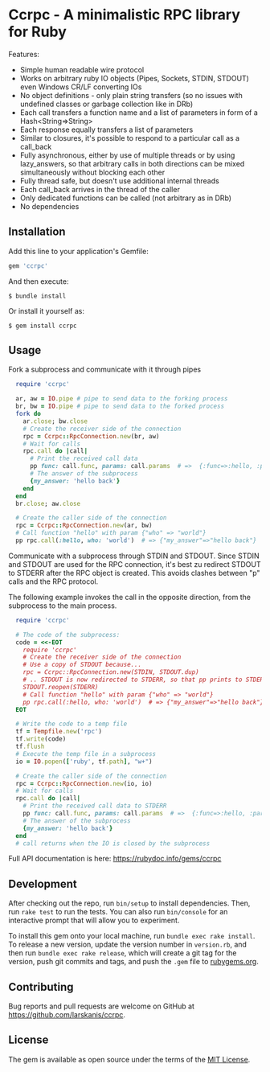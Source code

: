 # Ccrpc - A minimalistic RPC library for Ruby

Features:
* Simple human readable wire protocol
* Works on arbitrary ruby IO objects (Pipes, Sockets, STDIN, STDOUT) even Windows CR/LF converting IOs
* No object definitions - only plain string transfers (so no issues with undefined classes or garbage collection like in DRb)
* Each call transfers a function name and a list of parameters in form of a Hash<String=>String>
* Each response equally transfers a list of parameters
* Similar to closures, it's possible to respond to a particular call as a call_back
* Fully asynchronous, either by use of multiple threads or by using lazy_answers, so that arbitrary calls in both directions can be mixed simultaneously without blocking each other
* Fully thread safe, but doesn't use additional internal threads
* Each call_back arrives in the thread of the caller
* Only dedicated functions can be called (not arbitrary as in DRb)
* No dependencies


## Installation

Add this line to your application's Gemfile:

```ruby
gem 'ccrpc'
```

And then execute:

    $ bundle install

Or install it yourself as:

    $ gem install ccrpc

## Usage

Fork a subprocess and communicate with it through pipes
```ruby
  require 'ccrpc'

  ar, aw = IO.pipe # pipe to send data to the forking process
  br, bw = IO.pipe # pipe to send data to the forked process
  fork do
    ar.close; bw.close
    # Create the receiver side of the connection
    rpc = Ccrpc::RpcConnection.new(br, aw)
    # Wait for calls
    rpc.call do |call|
      # Print the received call data
      pp func: call.func, params: call.params  # =>  {:func=>:hello, :params=>{"who"=>"world"}}
      # The answer of the subprocess
      {my_answer: 'hello back'}
    end
  end
  br.close; aw.close

  # Create the caller side of the connection
  rpc = Ccrpc::RpcConnection.new(ar, bw)
  # Call function "hello" with param {"who" => "world"}
  pp rpc.call(:hello, who: 'world')  # => {"my_answer"=>"hello back"}
```

Communicate with a subprocess through STDIN and STDOUT.
Since STDIN and STDOUT are used for the RPC connection, it's best zu redirect STDOUT to STDERR after the RPC object is created.
This avoids clashes between "p" calls and the RPC protocol.

The following example invokes the call in the opposite direction, from the subprocess to the main process.

```ruby
  require 'ccrpc'

  # The code of the subprocess:
  code = <<-EOT
    require 'ccrpc'
    # Create the receiver side of the connection
    # Use a copy of STDOUT because...
    rpc = Ccrpc::RpcConnection.new(STDIN, STDOUT.dup)
    # .. STDOUT is now redirected to STDERR, so that pp prints to STDERR
    STDOUT.reopen(STDERR)
    # Call function "hello" with param {"who" => "world"}
    pp rpc.call(:hello, who: 'world')  # => {"my_answer"=>"hello back"}
  EOT

  # Write the code to a temp file
  tf = Tempfile.new('rpc')
  tf.write(code)
  tf.flush
  # Execute the temp file in a subprocess
  io = IO.popen(['ruby', tf.path], "w+")

  # Create the caller side of the connection
  rpc = Ccrpc::RpcConnection.new(io, io)
  # Wait for calls
  rpc.call do |call|
    # Print the received call data to STDERR
    pp func: call.func, params: call.params  # =>  {:func=>:hello, :params=>{"who"=>"world"}}
    # The answer of the subprocess
    {my_answer: 'hello back'}
  end
  # call returns when the IO is closed by the subprocess
```

Full API documentation is here: https://rubydoc.info/gems/ccrpc


## Development

After checking out the repo, run `bin/setup` to install dependencies. Then, run `rake test` to run the tests. You can also run `bin/console` for an interactive prompt that will allow you to experiment.

To install this gem onto your local machine, run `bundle exec rake install`. To release a new version, update the version number in `version.rb`, and then run `bundle exec rake release`, which will create a git tag for the version, push git commits and tags, and push the `.gem` file to [rubygems.org](https://rubygems.org).

## Contributing

Bug reports and pull requests are welcome on GitHub at https://github.com/larskanis/ccrpc.


## License

The gem is available as open source under the terms of the [MIT License](https://opensource.org/licenses/MIT).
